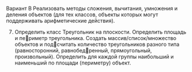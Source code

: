 Вариант В
Реализовать методы сложения, вычитания, умножения и деления объектов (для
тех классов, объекты которых могут поддерживать арифметические действия). 

7. Определить класс Треугольник на плоскости. Определить площадь и периметр треугольника. Создать массив/список/множество объектов и подсчитать количество треугольников разного типа (равносторонний, равнобедренный, прямоугольный, произвольный). Определить для каждой группы
   наибольший и наименьший по площади (периметру) объект.